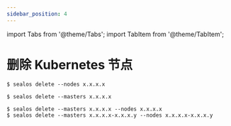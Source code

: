 ```yaml
---
sidebar_position: 4
---
```


import Tabs from '@theme/Tabs';
import TabItem from '@theme/TabItem';

# 删除 Kubernetes 节点

<Tabs groupId="imageNum">
  <TabItem value="single" label="节点" default>

```shell
$ sealos delete --nodes x.x.x.x
```

  </TabItem>

  <TabItem value="multiple" label="Master 节点" default>

```shell
$ sealos delete --masters x.x.x.x
```

  </TabItem>

  <TabItem value="both" label="节点和 Master 节点" default>

```shell
$ sealos delete --masters x.x.x.x --nodes x.x.x.x
$ sealos delete --masters x.x.x.x-x.x.x.y --nodes x.x.x.x-x.x.x.y
```

  </TabItem>

</Tabs>
